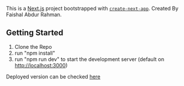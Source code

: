 This is a [Next.js](https://nextjs.org/) project bootstrapped with [`create-next-app`](https://github.com/vercel/next.js/tree/canary/packages/create-next-app).
Created By Faishal Abdur Rahman.

## Getting Started

1. Clone the Repo
2. run "npm install"
3. run "npm run dev" to start the development server (default on [http://localhost:3000](http://localhost:3000))

Deployed version can be checked [here](https://hack-news-alpha.vercel.app/?page=1)
